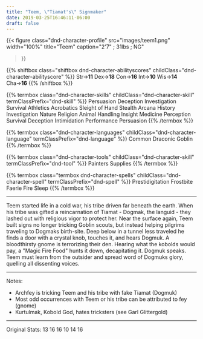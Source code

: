 ```yaml
---
title: "Teem, \"Tiamat's\" Signmaker"
date: 2019-03-25T16:46:11-06:00
draft: false
---
```



{{< figure
  class="dnd-character-profile"
  src="images/teem1.png"
  width="100%"
  title="Teem"
  caption="2'7\" ; 31lbs ; NG"
>}}

{{% shiftbox class="shiftbox dnd-character-abilityscores" childClass="dnd-character-abilityscore" %}}
Str→**11**
Dex→**18**
Con→**16**
Int→**10**
Wis→**14**
Cha→**16**
{{% /shiftbox %}}

{{% termbox class="dnd-character-skills" childClass="dnd-character-skill" termClassPrefix="dnd-skill" %}}
Persuasion
Deception
Investigation
Survival
Athletics
Acrobatics
Sleight of Hand
Stealth
Arcana
History
Investigation
Nature
Religion
Animal Handling
Insight
Medicine
Perception
Survival
Deception
Intimidation
Performance
Persuasion
{{% /termbox %}}

{{% termbox class="dnd-character-languages" childClass="dnd-character-language" termClassPrefix="dnd-language" %}}
Common
Draconic
Goblin
{{% /termbox %}}

{{% termbox class="dnd-character-tools" childClass="dnd-character-skill" termClassPrefix="dnd-tool" %}}
Painters Supplies
{{% /termbox %}}

{{% termbox class="termbox dnd-character-spells" childClass="dnd-character-spell" termClassPrefix="dnd-spell" %}}
Prestidigitation
Frostbite
Faerie Fire
Sleep
{{% /termbox %}}

---

Teem started life in a cold war, his tribe driven far beneath the earth.
When his tribe was gifted a reincarnation of Tiamat - Dogmak, the languid - they lashed out with religious vigor to protect her.
Near the surface again, Teem built signs no longer tricking Goblin scouts, but instead helping pilgrims traveling to Dogmaks birth-site.
Deep below in a tunnel less traveled he finds a door with a crystal knob, touches it, and hears Dogmuk.
A bloodthirsty gnome is terrorizing their den.
Hearing what the kobolds would pay, a "Magic Fire Food" hunts it down, decapitating it.
Dogmuk speaks.
Teem must learn from the outsider and spread word of Dogmuks glory, quelling all dissenting voices.

---

Notes:

* Archfey is tricking Teem and his tribe with fake Tiamat (Dogmuk)
* Most odd occurrences with Teem or his tribe can be attributed to fey (gnome)
* Kurtulmak, Kobold God, hates tricksters (see Garl Glittergold)

---

Original Stats: 13 16 16 10 14 16
